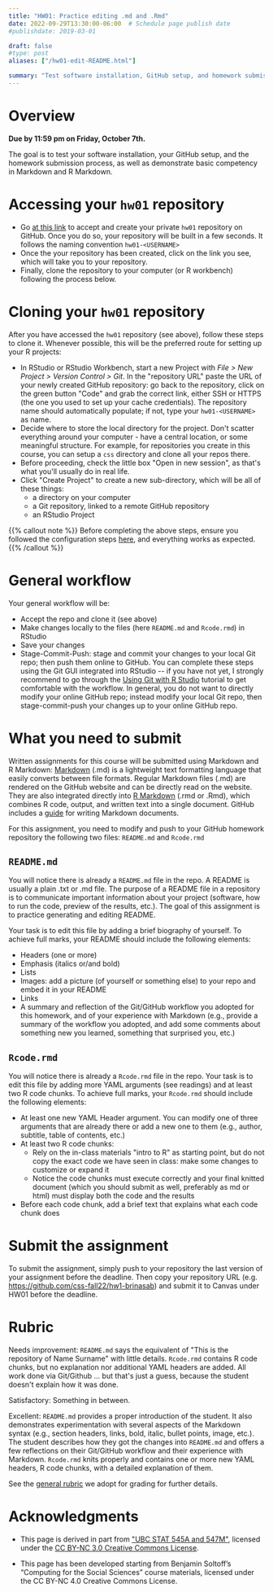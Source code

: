 ```yaml
---
title: "HW01: Practice editing .md and .Rmd"
date: 2022-09-29T13:30:00-06:00  # Schedule page publish date
#publishdate: 2019-03-01

draft: false
#type: post
aliases: ["/hw01-edit-README.html"]

summary: "Test software installation, GitHub setup, and homework submission process, as well as demonstrate basic competency in Markdown and R Markdown. Due Oct 7, 2022"
---
```




# Overview

**Due by 11:59 pm on Friday, October 7th.**

The goal is to test your software installation, your GitHub setup, and the homework submission process, as well as demonstrate basic competency in Markdown and R Markdown.

# Accessing your `hw01` repository

* Go [at this link](https://classroom.github.com/a/GJXNztug) to accept and create your private `hw01` repository on GitHub. Once you do so, your repository will be built in a few seconds. It follows the naming convention `hw01-<USERNAME>`  
* Once the your repository has been created, click on the link you see, which will take you to your repository. 
* Finally, clone the repository to your computer (or R workbench) following the process below.

# Cloning your `hw01` repository

After you have accessed the `hw01` repository (see above), follow these steps to clone it. Whenever possible, this will be the preferred route for setting up your R projects:

* In RStudio or RStudio Workbench, start a new Project with *File > New Project > Version Control > Git*. In the "repository URL" paste the URL of your newly created GitHub repository: go back to the repository, click on the green button "Code" and grab the correct link, either SSH or HTTPS (the one you used to set up your cache credentials). The repository name should automatically populate; if not, type your `hw01-<USERNAME>` as name. 
* Decide where to store the local directory for the project. Don't scatter everything around your computer - have a central location, or some meaningful structure. For example, for repositories you create in this course, you can setup a `css` directory and clone all your repos there.
* Before proceeding, check the little box "Open in new session", as that's what you'll usually do in real life.
* Click "Create Project" to create a new sub-directory, which will be all of these things:
    * a directory on your computer
    * a Git repository, linked to a remote GitHub repository
    * an RStudio Project

{{% callout note %}}
Before completing the above steps, ensure you followed the configuration steps [here](/setup/git-configure/), and everything works as expected.
{{% /callout %}}

# General workflow

Your general workflow will be:

<!--
* Pull from GitHub (just an empty precaution now, but it will matter when you collaborate with others)
-->
* Accept the repo and clone it (see above)
* Make changes locally to the files (here `README.md` and `Rcode.rmd`) in RStudio
* Save your changes
* Stage-Commit-Push: stage and commit your changes to your local Git repo; then push them online to GitHub. You can complete these steps using the Git GUI integrated into RStudio -- if you have not yet, I strongly recommend to go through the [Using Git with R Studio](/setup/git/git-with-rstudio) tutorial to get comfortable with the workflow. In general, you do not want to directly modify your online GitHub repo; instead modify your local Git repo, then stage-commit-push your changes up to your online GitHub repo. 


# What you need to submit

Written assignments for this course will be submitted using Markdown and R Markdown: [Markdown](https://daringfireball.net/projects/markdown/) (.md) is a lightweight text formatting language that easily converts between file formats. Regular Markdown files (.md) are rendered on the GitHub website and can be directly read on the website. They are also integrated directly into [R Markdown](https://rmarkdown.rstudio.com/) (.rmd or .Rmd), which combines R code, output, and written text into a single document. GitHub includes a [guide](https://guides.github.com/features/mastering-markdown/) for writing Markdown documents.

For this assignment, you need to modify and push to your GitHub homework repository the following two files: `README.md` and `Rcode.rmd`


## `README.md` 

You will notice there is already a `README.md` file in the repo. A README is usually a plain .txt or .md file. The purpose of a README file in a repository is to communicate important information about your project (software, how to run the code, preview of the results, etc.). The goal of this assignment is to practice generating and editing README.

Your task is to edit this file by adding a brief biography of yourself. To achieve full marks, your README should include the following elements:

* Headers (one or more)
* Emphasis (italics or/and bold)
* Lists
* Images: add a picture (of yourself or something else) to your repo and embed it in your README
* Links
* A summary and reflection of the Git/GitHub workflow you adopted for this homework, and of your experience with Markdown (e.g., provide a summary of the workflow you adopted, and add some comments about something new you learned, something that surprised you, etc.)


## `Rcode.rmd`

You will notice there is already a `Rcode.rmd` file in the repo. Your task is to edit this file by adding more YAML arguments (see readings) and at least two R code chunks. To achieve full marks, your `Rcode.rmd` should include the following elements:

* At least one new YAML Header argument. You can modify one of three arguments that are already there or add a new one to them (e.g., author, subtitle, table of contents, etc.)
* At least two R code chunks:
  * Rely on the in-class materials "intro to R" as starting point, but do not copy the exact code we have seen in class: make some changes to customize or expand it
  * Notice the code chunks must execute correctly and your final knitted document (which you should submit as well, preferably as md or html) must display both the code and the results
* Before each code chunk, add a brief text that explains what each code chunk does


# Submit the assignment

To submit the assignment, simply push to your repository the last version of your assignment before the deadline. Then copy your repository URL (e.g. https://github.com/css-fall22/hw1-brinasab) and submit it to Canvas under HW01 before the deadline.

# Rubric

Needs improvement: `README.md` says the equivalent of "This is the repository of Name Surname" with little details. `Rcode.rmd` contains R code chunks, but no explanation nor additional YAML headers are added. All work done via Git/Github ... but that's just a guess, because the student doesn't explain how it was done. 

Satisfactory: Something in between.

Excellent: `README.md` provides a proper introduction of the student. It also demonstrates experimentation with several aspects of the Markdown syntax (e.g., section headers, links, bold, italic, bullet points, image, etc.). The student describes how they got the changes into `README.md` and offers a few reflections on their Git/GitHub workflow and their experience with Markdown. `Rcode.rmd` knits properly and contains one or more new YAML headers, R code chunks, with a detailed explanation of them.

See the [general rubric](/faq/homework-evaluations/) we adopt for grading for further details. 


# Acknowledgments


* This page is derived in part from ["UBC STAT 545A and 547M"](http://stat545.com), licensed under the [CC BY-NC 3.0 Creative Commons License](https://creativecommons.org/licenses/by-nc/3.0/).

* This page has been developed starting from Benjamin Soltoff’s “Computing for the Social Sciences” course materials, licensed under the CC BY-NC 4.0 Creative Commons License.
